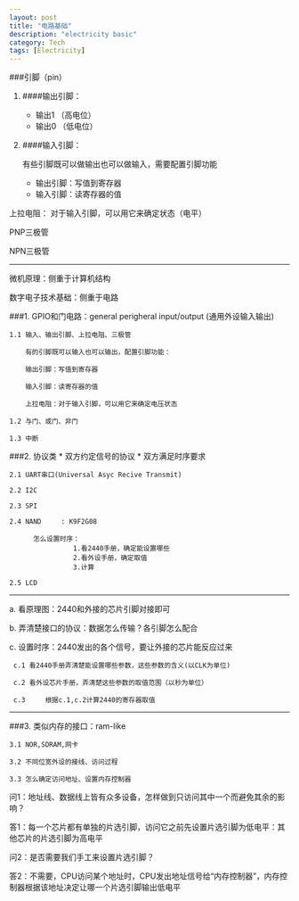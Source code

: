 ```yaml
---
layout: post
title: "电路基础"
description: "electricity basic"
category: Tech
tags: [Electricity]
---
```



###引脚（pin）
1. ####输出引脚：
	* 输出1 （高电位）
	* 输出0 （低电位）

2. ####输入引脚：

	有些引脚既可以做输出也可以做输入，需要配置引脚功能

	* 输出引脚：写值到寄存器
	* 输入引脚：读寄存器的值


上拉电阻：
对于输入引脚，可以用它来确定状态（电平）

PNP三极管

NPN三极管

------

微机原理：侧重于计算机结构

数字电子技术基础：侧重于电路

###1. GPIO和门电路：general perigheral input/output (通用外设输入输出)

	1.1	输入、输出引脚、上拉电阻、三极管
		
		有的引脚既可以输入也可以输出，配置引脚功能：
		
		输出引脚：写值到寄存器
		
		输入引脚：读寄存器的值

		上拉电阻：对于输入引脚，可以用它来确定电压状态

	1.2 与门、或门、非门

	1.3 中断


###2. 协议类
	*	双方约定信号的协议
	*	双方满足时序要求
	
	2.1 UART串口(Universal Asyc Recive Transmit)

	2.2 I2C

	2.3 SPI

	2.4 NAND     : K9F2G08

          怎么设置时序：
                    1.看2440手册，确定能设置哪些
                    2.看外设手册，确定取值
                    3.计算
                    
	2.5 LCD

------

a. 看原理图：2440和外接的芯片引脚对接即可

b. 弄清楚接口的协议：数据怎么传输？各引脚怎么配合

c. 设置时序：2440发出的各个信号，要让外接的芯片能反应过来

     c.1 看2440手册弄清楚能设置哪些参数，这些参数的含义(以CLK为单位)
     
     c.2 看外设芯片手册，弄清楚这些参数的取值范围（以秒为单位）
     
     c.3     根据c.1,c.2计算2440的寄存器取值

------
          
###3.  类似内存的接口：ram-like

	3.1 NOR,SDRAM,网卡

	3.2 不同位宽外设的接线、访问过程

	3.3 怎么确定访问地址、设置内存控制器

问1：地址线、数据线上皆有众多设备，怎样做到只访问其中一个而避免其余的影响？

答1：每一个芯片都有单独的片选引脚，访问它之前先设置片选引脚为低电平：其他芯片的片选引脚为高电平

问2：是否需要我们手工来设置片选引脚？

答2：不需要，CPU访问某个地址时，CPU发出地址信号给“内存控制器”，内存控制器根据该地址决定让哪一个片选引脚输出低电平
